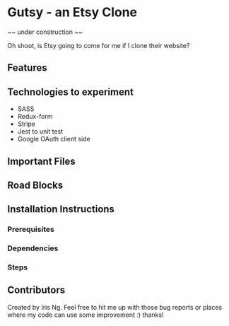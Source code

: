 # Gutsy - an Etsy Clone

~~ under construction ~~

Oh shoot, is Etsy going to come for me if I clone their website?


## Features

## Technologies to experiment

* SASS
* Redux-form
* Stripe
* Jest to unit test
* Google OAuth client side

## Important Files



## Road Blocks 

## Installation Instructions

### Prerequisites

### Dependencies

### Steps


## Contributors

Created by Iris Ng. 
Feel free to hit me up with those bug reports or places where my code can use some improvement :) thanks!

